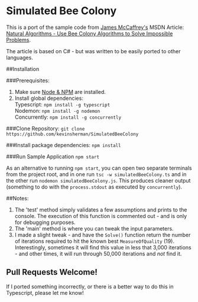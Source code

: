 # Simulated Bee Colony

This is a port of the sample code from [James McCaffrey's](https://jamesmccaffrey.wordpress.com/) MSDN Article: [Natural Algorithms - Use Bee Colony Algorithms to Solve Impossible Problems](https://msdn.microsoft.com/en-us/magazine/gg983491.aspx).

The article is based on C# - but was written to be easily ported to other languages.

##Installation

###Prerequisites:
1. Make sure [Node & NPM](https://nodejs.org) are installed.
2. Install global dependencies:  
  Typescript: `npm install -g typescript`  
  Nodemon: `npm install -g nodemon`  
  Concurrently: `npm install -g concurrently`
  
###Clone Repository:
`git clone https://github.com/kevinsherman/SimulatedBeeColony` 

###Install package dependencies:
`npm install`

###Run Sample Application
`npm start`

As an alternative to running `npm start`, you can open two separate terminals from the project root, and in one run `tsc -w simulatedBeeColony.ts` and in the other run `nodemon simulatedBeeColony.js`. This produces cleaner output (something to do with the `process.stdout` as executed by `concurrently`).

##Notes:

1. The 'test' method simply validates a few assumptions and prints to the console. The execution of this function is commented out - and is only for debugging purposes.
2. The 'main' method is where you can tweak the input parameters.
3. I made a slight tweak - and have the `Solve()` function return the number of iterations required to hit the known best `MeasureOfQuality` (19). Interestingly, sometimes it will find this value in less that 3,000 iterations - and other times, it will run through 50,000 iterations and *not* find it.

## Pull Requests Welcome! 
If I ported something incorrectly, or there is a better way to do this in Typescript, please let me know!

